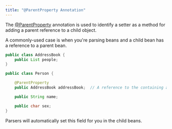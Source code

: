 ```yaml
---
title: "@ParentProperty Annotation"
---
```


The [@ParentProperty](../apidocs/org/apache/juneau/annotation/ParentProperty.html) annotation is used to identify a setter as a method for adding a parent reference to a child object.

A commonly-used case is when you're parsing beans and a child bean has a reference to a parent bean.

```java
public class AddressBook {
    public List people;
}

public class Person {

    @ParentProperty
    public AddressBook addressBook;  // A reference to the containing address book.

    public String name;

    public char sex;
}
```

Parsers will automatically set this field for you in the child beans.

